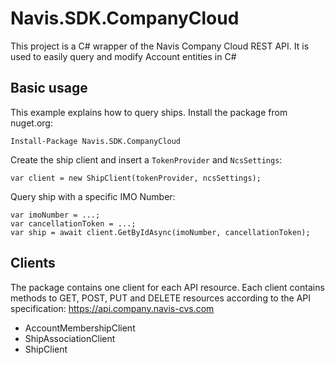 # Navis.SDK.CompanyCloud
This project is a C# wrapper of the Navis Company Cloud REST API. It is used to easily query and modify Account entities in C#
## Basic usage
This example explains how to query ships.
Install the package from nuget.org:

```
Install-Package Navis.SDK.CompanyCloud
```

Create the ship client and insert a `TokenProvider` and `NcsSettings`:

```
var client = new ShipClient(tokenProvider, ncsSettings);
```

Query ship with a specific IMO Number:

```
var imoNumber = ...;
var cancellationToken = ...;
var ship = await client.GetByIdAsync(imoNumber, cancellationToken);
```

## Clients

The package contains one client for each API resource. Each client contains methods to GET, POST, PUT and DELETE resources according to the API specification: <https://api.company.navis-cvs.com>

* AccountMembershipClient
* ShipAssociationClient
* ShipClient